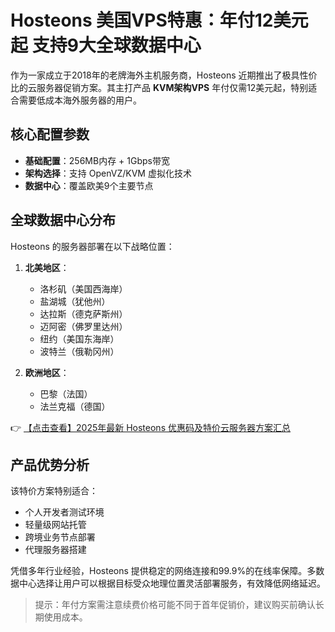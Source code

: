 # Hosteons 美国VPS特惠：年付12美元起 支持9大全球数据中心

作为一家成立于2018年的老牌海外主机服务商，Hosteons 近期推出了极具性价比的云服务器促销方案。其主打产品 **KVM架构VPS** 年付仅需12美元起，特别适合需要低成本海外服务器的用户。

## 核心配置参数
- **基础配置**：256MB内存 + 1Gbps带宽
- **架构选择**：支持 OpenVZ/KVM 虚拟化技术
- **数据中心**：覆盖欧美9个主要节点

## 全球数据中心分布
Hosteons 的服务器部署在以下战略位置：
1. **北美地区**：
   - 洛杉矶（美国西海岸）
   - 盐湖城（犹他州）
   - 达拉斯（德克萨斯州）
   - 迈阿密（佛罗里达州）
   - 纽约（美国东海岸）
   - 波特兰（俄勒冈州）

2. **欧洲地区**：
   - 巴黎（法国）
   - 法兰克福（德国）

👉 [【点击查看】2025年最新 Hosteons 优惠码及特价云服务器方案汇总](https://bit.ly/hosteons)

## 产品优势分析
该特价方案特别适合：
- 个人开发者测试环境
- 轻量级网站托管
- 跨境业务节点部署
- 代理服务器搭建

凭借多年行业经验，Hosteons 提供稳定的网络连接和99.9%的在线率保障。多数据中心选择让用户可以根据目标受众地理位置灵活部署服务，有效降低网络延迟。

> 提示：年付方案需注意续费价格可能不同于首年促销价，建议购买前确认长期使用成本。